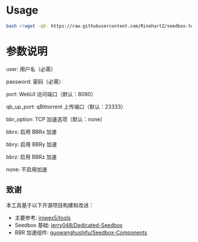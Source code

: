 # Usage
```bash
bash <(wget -qO- https://raw.githubusercontent.com/RinehartZ/seedbox-tools/refs/heads/main/Tools/QB504Install.sh) <user> <password> <port> <qb_up_port> <bbr_option>
```
# 参数说明
user: 用户名（必需）

password: 密码（必需）

port: WebUI 访问端口（默认：8080）

qb_up_port: qBittorrent 上传端口（默认：23333）

bbr_option: TCP 加速选项（默认：none）

bbrx: 启用 BBRx 加速

bbry: 启用 BBRy 加速

bbrz: 启用 BBRz 加速

none: 不启用加速

## 致谢

本工具基于以下开源项目构建和改进：
- 主要参考: [iniwex5/tools](https://github.com/iniwex5/tools)
- Seedbox 基础: [jerry048/Dedicated-Seedbox](https://github.com/jerry048/Dedicated-Seedbox)
- BBR 加速组件: [guowanghushifu/Seedbox-Components](https://github.com/guowanghushifu/Seedbox-Components)

